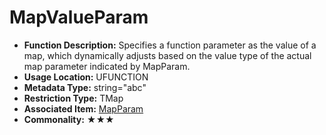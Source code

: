 # MapValueParam

- **Function Description:** Specifies a function parameter as the value of a map, which dynamically adjusts based on the value type of the actual map parameter indicated by MapParam.
- **Usage Location:** UFUNCTION
- **Metadata Type:** string="abc"
- **Restriction Type:** TMap
- **Associated Item:** [MapParam](../MapParam/MapParam.md)
- **Commonality:** ★★★